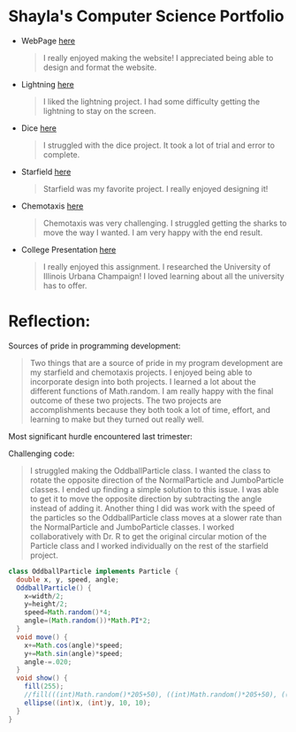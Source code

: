 # Shayla's Computer Science Portfolio

* WebPage [here](https://shay16.github.io/testPage/swimPage/)
  > I really enjoyed making the website! I appreciated being able to design and format the website.
* Lightning [here](https://shay16.github.io/lightning2/)
  > I liked the lightning project. I had some difficulty getting the lightning to stay on the screen.
* Dice [here](https://shay16.github.io/dice3/)
  > I struggled with the dice project. It took a lot of trial and error to complete.
* Starfield [here](https://shay16.github.io/starfield5/)
  > Starfield was my favorite project. I really enjoyed designing it!
* Chemotaxis [here](https://shay16.github.io/chemotaxis4/)
  > Chemotaxis was very challenging. I struggled getting the sharks to move the way I wanted. I am very happy with the end result.
* College Presentation [here](https://docs.google.com/presentation/d/e/2PACX-1vSVdh9hhiTJKJZ2vKc1Ja0nFpV8B8eXYnVDWg5tvQ0k54pX715NL7UGem1VObwyCgV9bVhpr7UcQmYS/pub?start=false&loop=false&delayms=3000)
  > I really enjoyed this assignment. I researched the University of Illinois Urbana Champaign! I loved learning about all the university has to offer. 
  
# Reflection:

Sources of pride in programming development:  
>Two things that are a source of pride in my program development are my starfield and chemotaxis projects. I enjoyed being able to incorporate design into both projects. I learned a lot about the different functions of Math.random. I am really happy with the final outcome of these two projects. The two projects are accomplishments because they both took a lot of time, effort, and learning to make but they turned out really well.  

Most significant hurdle encountered last trimester:
>
Challenging code:
>I struggled making the OddballParticle class. I wanted the class to rotate the opposite direction of the NormalParticle and JumboParticle classes. I ended up finding a simple solution to this issue. I was able to get it to move the opposite direction by subtracting the angle instead of adding it. Another thing I did was work with the speed of the particles so the OddballParticle class moves at a slower rate than the NormalParticle and JumboParticle classes. I worked collaboratively with Dr. R to get the original circular motion of the Particle class and I worked individually on the rest of the starfield project. 



```Java
class OddballParticle implements Particle {
  double x, y, speed, angle;
  OddballParticle() {
    x=width/2;
    y=height/2;
    speed=Math.random()*4;
    angle=(Math.random())*Math.PI*2;
  }
  void move() {
    x+=Math.cos(angle)*speed;
    y+=Math.sin(angle)*speed;
    angle-=.020;
  }
  void show() {
    fill(255);
    //fill(((int)Math.random()*205+50), ((int)Math.random()*205+50), ((int)Math.random()*205+100));
    ellipse((int)x, (int)y, 10, 10);
  }
}
```
